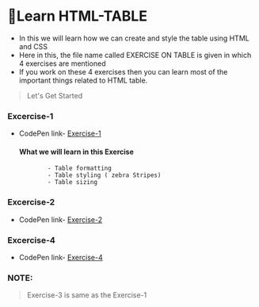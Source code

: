 

<h1> 📘Learn HTML-TABLE</h1>

- In this we will learn how we can create and style the table using HTML and CSS
- Here in this, the file name called EXERCISE ON TABLE is given in which 4 exercises are mentioned
- If you work on these 4 exercises then you can learn most of the important things related to HTML table.

> Let's Get Started

### Excercise-1
- CodePen link- [Exercise-1](https://codepen.io/vinayak9669/pen/BaGLxqN)

  ####  What we will learn in this Exercise
              - Table formatting
              - Table styling ( zebra Stripes)
              - Table sizing

### Excercise-2
- CodePen link- [Exercise-2](https://codepen.io/vinayak9669/pen/zYMKLGO)

### Excercise-4
- CodePen link- [Exercise-4](https://codepen.io/vinayak9669/pen/mdQrjzL)

### NOTE:
> Exercise-3 is same as the Exercise-1






 
